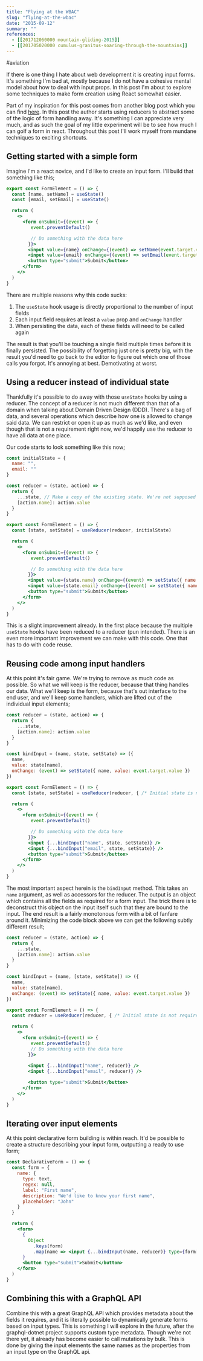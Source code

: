 ```yaml
---
title: "Flying at the WBAC"
slug: "flying-at-the-wbac"
date: "2015-09-12"
summary: ""
references: 
  - [[201712060000 mountain-gliding-2015]]
  - [[201705020000 cumulus-granitus-soaring-through-the-mountains]]
---
```


#aviation

If there is one thing I hate about web development it is creating input forms. It's something I'm bad at, mostly because I do not have a cohesive mental model about how to deal with input props. In this post I'm about to explore some techniques to make form creation using React somewhat easier.


Part of my inspiration for this post comes from another blog post which you can find [here](https://www.digitalocean.com/community/tutorials/how-to-build-forms-in-react). In this post the author starts using reducers to abstract some of the logic of form handling away. It's something I can appreciate very much, and as such the goal of my little experiment will be to see how much I can golf a form in react. Throughout this post I'll work myself from mundane techniques to exciting shortcuts.

## Getting started with a simple form

Imagine I'm a react novice, and I'd like to create an input form. I'll build that something like this;

```jsx
export const FormElement = () => {
  const [name, setName] = useState()
  const [email, setEmail] = useState()

  return (
    <>
      <form onSubmit={(event) => {
         event.preventDefault()

         // Do something with the data here
        }}>
        <input value={name} onChange={(event) => setName(event.target.value)} />
        <input value={email} onChange={(event) => setEmail(event.target.value)} />
        <button type="submit">Submit</button>
      </form>
    </>
  )
}
```

There are multiple reasons why this code sucks:

1. The `useState` hook usage is directly proportional to the number of input fields
2. Each input field requires at least a `value` prop and `onChange` handler
3. When persisting the data, each of these fields will need to be called again

The result is that you'll be touching a single field multiple times before it is finally persisted. The possibility of forgetting just one is pretty big, with the result you'd need to go back to the editor to figure out which one of those calls you forgot. It's annoying at best. Demotivating at worst.

## Using a reducer instead of individual state
Thankfully it's possible to do away with those `useState` hooks by using a reducer. The concept of a reducer is not much different than that of a domain when talking about Domain Driven Design (DDD). There's a bag of data, and several operations which describe how one is allowed to change said data. We can restrict or open it up as much as we'd like, and even though that is not a requirement right now, we'd happily use the reducer to have all data at one place.

Our code starts to look something like this now;

```jsx
const initialState = {
  name: "",
  email: ""
}

const reducer = (state, action) => {
  return {
    ...state, // Make a copy of the existing state. We're not supposed to mutate variables directly.
    [action.name]: action.value
  }
}

export const FormElement = () => {
  const [state, setState] = useReducer(reducer, initialState)

  return (
    <>
      <form onSubmit={(event) => {
         event.preventDefault()

         // Do something with the data here
        }}>
        <input value={state.name} onChange={(event) => setState({ name: 'name', value: event.target.value})} />
        <input value={state.email} onChange={(event) => setState({ name: 'email', value: event.target.value})} />
        <button type="submit">Submit</button>
      </form>
    </>
  )
}
```

This is a slight improvement already. In the first place because the multiple `useState` hooks have been reduced to a reducer (pun intended). There is an even more important improvement we can make with this code. One that has to do with code reuse.

## Reusing code among input handlers

At this point it's fair game. We're trying to remove as much code as possible. So what we will keep is the reducer, because that thing handles our data. What we'll keep is the form, because that's out interface to the end user, and we'll keep some handlers, which are lifted out of the individual input elements;

```jsx
const reducer = (state, action) => {
  return {
    ...state,
    [action.name]: action.value
  }
}

const bindInput = (name, state, setState) => ({
  name,
  value: state[name],
  onChange: (event) => setState({ name, value: event.target.value })
})

export const FormElement = () => {
  const [state, setState] = useReducer(reducer, { /* Initial state is not required anymore */ })

  return (
    <>
      <form onSubmit={(event) => {
         event.preventDefault()

         // Do something with the data here
        }}>
        <input {...bindInput("name", state, setState)} />
        <input {...bindInput("email", state, setState)} />
        <button type="submit">Submit</button>
      </form>
    </>
  )
}
```

The most important aspect herein is the `bindInput` method. This takes an `name` argument, as well as accessors for the reducer. The output is an object which contains all the fields as required for a form input. The trick there is to deconstruct this object on the input itself such that they are bound to the input. The end result is a fairly monotonous form with a bit of fanfare around it. Minimizing the code block above we can get the following subtly different result;

```jsx
const reducer = (state, action) => {
  return {
    ...state,
    [action.name]: action.value
  }
}

const bindInput = (name, [state, setState]) => ({
  name,
  value: state[name],
  onChange: (event) => setState({ name, value: event.target.value })
})

export const FormElement = () => {
  const reducer = useReducer(reducer, { /* Initial state is not required anymore */ })

  return (
    <>
      <form onSubmit={(event) => {
         event.preventDefault()
         // Do something with the data here
        }}>
        
        <input {...bindInput("name", reducer)} />
        <input {...bindInput("email", reducer)} />

        <button type="submit">Submit</button>
      </form>
    </>
  )
}
```

## Iterating over input elements
At this point declarative form building is within reach. It'd be possible to create a structure describing your input form, outputting a ready to use form;

```jsx
const DeclarativeForm = () => {
  const form = {
    name: {
      type: text,
      regex: null,
      label: "First name",
      description: "We'd like to know your first name",
      placeholder: "John"
    }
  }

  return (
    <form>
      {
        Object
          .keys(form)
          .map(name => <input {...bindInput(name, reducer)} type={form[name].type} placeholder={form[name].placeholder} />)
      }
      <button type="submit">Submit</button>
    </form>
  )
}
```

## Combining this with a GraphQL API

Combine this with a great GraphQL API which provides metadata about the fields it requires, and it is literally possible to dynamically generate forms based on input types. This is something I will explore in the future, after the graphql-dotnet project supports custom type metadata. Though we're not there yet, it already has become easier to call mutations by bulk. This is done by giving the input elements the same names as the properties from an input type on the GraphQL api.

